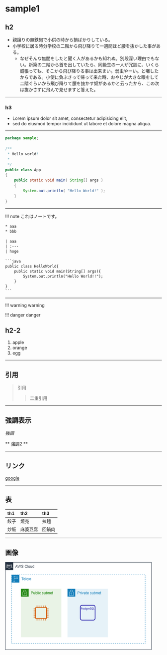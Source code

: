 # sample1

## h2
* 親譲りの無鉄砲で小供の時から損ばかりしている。
* 小学校に居る時分学校の二階から飛び降りて一週間ほど腰を抜かした事がある。
    * なぜそんな無闇をしたと聞く人があるかも知れぬ。別段深い理由でもない。新築の二階から首を出していたら、同級生の一人が冗談に、いくら威張っても、そこから飛び降りる事は出来まい。弱虫やーい。と囃したからである。小使に負ぶさって帰って来た時、おやじが大きな眼をして二階ぐらいから飛び降りて腰を抜かす奴があるかと云ったから、この次は抜かさずに飛んで見せますと答えた。

---

### h3
* Lorem ipsum dolor sit amet, consectetur adipisicing elit,
* sed do eiusmod tempor incididunt ut labore et dolore magna aliqua.

---

```java
package sample;

/**
 * Hello world!
 *
 */
public class App 
{
    public static void main( String[] args )
    {
        System.out.println( "Hello World!" );
    }
}

```

---

!!! note
    これはノートです。
    
    * aaa
    * bbb

    | aaa
    | :---
    | hoge
    
    ```java
    public class HelloWorld{
        public static void main(String[] args){
            System.out.println("Hello World!!");
        }
    }
    ```

---

!!! warning
    warning

!!! danger
    danger

## h2-2

1. apple
1. orange
1. egg

---

## 引用
> 引用
> > 二重引用


---

## 強調表示

*強調*

** 強調2 **

---

## リンク

[google](http://google.com "alt")


---

## 表

| th1 | th2 | th3 |
|:-|:-|:-|
| 餃子 | 焼売 | 拉麺 |
| 炒飯 | 麻婆豆腐 | 回鍋肉 |

---

## 画像

![サンプル](/image/aws-sample.png) 